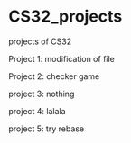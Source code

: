 # CS32_projects
projects of CS32

Project 1: modification of file

Project 2: checker game

project 3: nothing

project 4: lalala

project 5: try rebase
